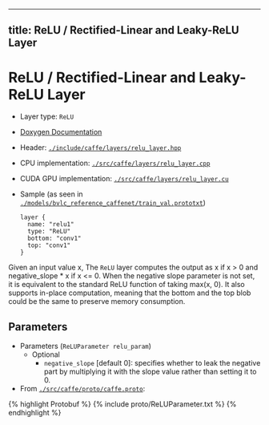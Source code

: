 
---
title: ReLU / Rectified-Linear and Leaky-ReLU Layer
---

# ReLU / Rectified-Linear and Leaky-ReLU Layer

* Layer type: `ReLU`
* [Doxygen Documentation](http://caffe.berkeleyvision.org/doxygen/classcaffe_1_1ReLULayer.html)
* Header: [`./include/caffe/layers/relu_layer.hpp`](https://github.com/BVLC/caffe/blob/master/include/caffe/layers/relu_layer.hpp)
* CPU implementation: [`./src/caffe/layers/relu_layer.cpp`](https://github.com/BVLC/caffe/blob/master/src/caffe/layers/relu_layer.cpp)
* CUDA GPU implementation: [`./src/caffe/layers/relu_layer.cu`](https://github.com/BVLC/caffe/blob/master/src/caffe/layers/relu_layer.cu)
* Sample (as seen in [`./models/bvlc_reference_caffenet/train_val.prototxt`](https://github.com/BVLC/caffe/blob/master/models/bvlc_reference_caffenet/train_val.prototxt))

      layer {
        name: "relu1"
        type: "ReLU"
        bottom: "conv1"
        top: "conv1"
      }

Given an input value x, The `ReLU` layer computes the output as x if x > 0 and negative_slope * x if x <= 0. When the negative slope parameter is not set, it is equivalent to the standard ReLU function of taking max(x, 0). It also supports in-place computation, meaning that the bottom and the top blob could be the same to preserve memory consumption.

## Parameters

* Parameters (`ReLUParameter relu_param`)
    - Optional
        - `negative_slope` [default 0]: specifies whether to leak the negative part by multiplying it with the slope value rather than setting it to 0.
* From [`./src/caffe/proto/caffe.proto`](https://github.com/BVLC/caffe/blob/master/src/caffe/proto/caffe.proto):

{% highlight Protobuf %}
{% include proto/ReLUParameter.txt %}
{% endhighlight %}
